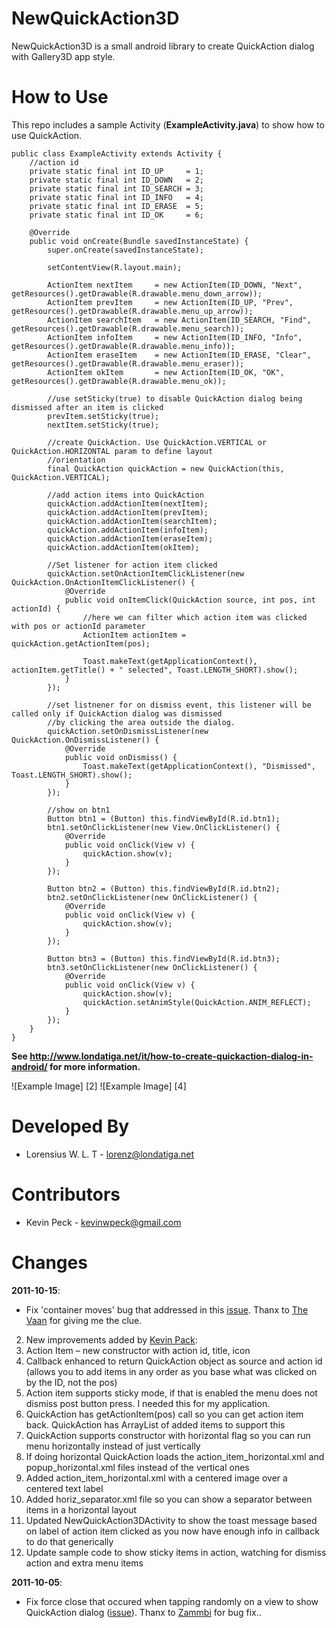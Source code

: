 NewQuickAction3D
================

NewQuickAction3D is a small android library to create QuickAction dialog with Gallery3D app style.

How to Use
==========
This repo includes a sample Activity (__ExampleActivity.java__) to show how to use QuickAction.

	public class ExampleActivity extends Activity {
		//action id
		private static final int ID_UP     = 1;
		private static final int ID_DOWN   = 2;
		private static final int ID_SEARCH = 3;
		private static final int ID_INFO   = 4;
		private static final int ID_ERASE  = 5;	
		private static final int ID_OK     = 6;
	    
		@Override
		public void onCreate(Bundle savedInstanceState) {
			super.onCreate(savedInstanceState);

			setContentView(R.layout.main);

			ActionItem nextItem 	= new ActionItem(ID_DOWN, "Next", getResources().getDrawable(R.drawable.menu_down_arrow));
			ActionItem prevItem 	= new ActionItem(ID_UP, "Prev", getResources().getDrawable(R.drawable.menu_up_arrow));
        	ActionItem searchItem 	= new ActionItem(ID_SEARCH, "Find", getResources().getDrawable(R.drawable.menu_search));
        	ActionItem infoItem 	= new ActionItem(ID_INFO, "Info", getResources().getDrawable(R.drawable.menu_info));
        	ActionItem eraseItem 	= new ActionItem(ID_ERASE, "Clear", getResources().getDrawable(R.drawable.menu_eraser));
        	ActionItem okItem 		= new ActionItem(ID_OK, "OK", getResources().getDrawable(R.drawable.menu_ok));
        
        	//use setSticky(true) to disable QuickAction dialog being dismissed after an item is clicked
        	prevItem.setSticky(true);
        	nextItem.setSticky(true);
		
			//create QuickAction. Use QuickAction.VERTICAL or QuickAction.HORIZONTAL param to define layout 
        	//orientation
			final QuickAction quickAction = new QuickAction(this, QuickAction.VERTICAL);
		
			//add action items into QuickAction
        	quickAction.addActionItem(nextItem);
			quickAction.addActionItem(prevItem);
        	quickAction.addActionItem(searchItem);
        	quickAction.addActionItem(infoItem);
        	quickAction.addActionItem(eraseItem);
        	quickAction.addActionItem(okItem);
        
        	//Set listener for action item clicked
			quickAction.setOnActionItemClickListener(new QuickAction.OnActionItemClickListener() {			
				@Override
				public void onItemClick(QuickAction source, int pos, int actionId) {
					//here we can filter which action item was clicked with pos or actionId parameter
					ActionItem actionItem = quickAction.getActionItem(pos);
                 
					Toast.makeText(getApplicationContext(), actionItem.getTitle() + " selected", Toast.LENGTH_SHORT).show();			    
				}
			});
		
			//set listnener for on dismiss event, this listener will be called only if QuickAction dialog was dismissed
			//by clicking the area outside the dialog.
			quickAction.setOnDismissListener(new QuickAction.OnDismissListener() {			
				@Override
				public void onDismiss() {
					Toast.makeText(getApplicationContext(), "Dismissed", Toast.LENGTH_SHORT).show();
				}
			});
		
			//show on btn1
			Button btn1 = (Button) this.findViewById(R.id.btn1);
			btn1.setOnClickListener(new View.OnClickListener() {
				@Override
				public void onClick(View v) {
					quickAction.show(v);
				}
			});

			Button btn2 = (Button) this.findViewById(R.id.btn2);
			btn2.setOnClickListener(new OnClickListener() {
				@Override
				public void onClick(View v) {
					quickAction.show(v);
				}
			});
		
			Button btn3 = (Button) this.findViewById(R.id.btn3);
			btn3.setOnClickListener(new OnClickListener() {
				@Override
				public void onClick(View v) {
					quickAction.show(v);
					quickAction.setAnimStyle(QuickAction.ANIM_REFLECT);
				}
			});
		}
	}

**See http://www.londatiga.net/it/how-to-create-quickaction-dialog-in-android/ for more information.**

![Example Image] [2] ![Example Image] [4]

Developed By
============

* Lorensius W. L. T - <lorenz@londatiga.net>

Contributors
============
* Kevin Peck - <kevinwpeck@gmail.com>

Changes
=======
__2011-10-15__:
* Fix 'container moves' bug that addressed in this [issue](https://github.com/lorensiuswlt/NewQuickAction3D/issues/1). Thanx to [The Vaan](TheVaan@gmail.com) for giving me the clue.
2. New improvements added by [Kevin Pack](kevinpeck@gmail.com):
  3. Action Item – new constructor with action id, title, icon
  4. Callback enhanced to return QuickAction object as source and action id (allows you to add items in any order as you base what was clicked on by the ID, not the pos)
  5. Action item supports sticky mode, if that is enabled the menu does not dismiss post button press. I needed this for my application.
  6. QuickAction has getActionItem(pos) call so you can get action item back. QuickAction has ArrayList of added items to support this
  7. QuickAction supports constructor with horizontal flag so you can run menu horizontally instead of just vertically
  8. If doing horizontal QuickAction loads the action_item_horizontal.xml and popup_horizontal.xml files instead of the vertical ones
  9. Added action_item_horizontal.xml with a centered image over a centered text label
  10. Added horiz_separator.xml file so you can show a separator between items in a horizontal layout
  11. Updated NewQuickAction3DActivity to show the toast message based on label of action item clicked as you now have enough info in callback to do that generically
  12. Update sample code to show sticky items in action, watching for dismiss action and extra menu items 

__2011-10-05__:
* Fix force close that occured when tapping randomly on a view to show QuickAction dialog ([issue](https://github.com/lorensiuswlt/NewQuickAction3D/issues/2)). Thanx to [Zammbi](zammbi@gmail.com) for bug fix..

